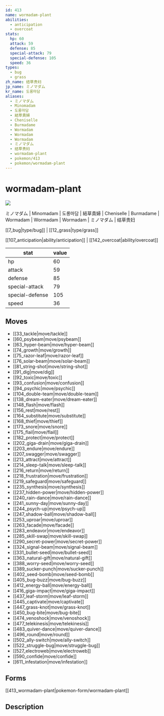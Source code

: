 ```yaml
---
id: 413
name: wormadam-plant
abilities:
  - anticipation
  - overcoat
stats:
  hp: 60
  attack: 59
  defense: 85
  special-attack: 79
  special-defense: 105
  speed: 36
types:
  - bug
  - grass
zh_name: 结草贵妇
jp_name: ミノマダム
kr_name: 도롱마담
aliases:
  - ミノマダム
  - Minomadam
  - 도롱마담
  - 結草貴婦
  - Cheniselle
  - Burmadame
  - Wormadam
  - Wormadam
  - Wormadam
  - ミノマダム
  - 结草贵妇
  - wormadam-plant
  - pokemon/413
  - pokemon/wormadam-plant
---
```

# wormadam-plant

![](https://raw.githubusercontent.com/PokeAPI/sprites/master/sprites/pokemon/413.png)

ミノマダム | Minomadam | 도롱마담 | 結草貴婦 | Cheniselle | Burmadame | Wormadam | Wormadam | Wormadam | ミノマダム | 结草贵妇

[[7_bug|type/bug]] | [[12_grass|type/grass]]

[[107_anticipation|ability/anticipation]] | [[142_overcoat|ability/overcoat]]

|stat|value|
|---|---|
|hp|60|
|attack|59|
|defense|85|
|special-attack|79|
|special-defense|105|
|speed|36|


## Moves

- [[33_tackle|move/tackle]]
- [[60_psybeam|move/psybeam]]
- [[63_hyper-beam|move/hyper-beam]]
- [[74_growth|move/growth]]
- [[75_razor-leaf|move/razor-leaf]]
- [[76_solar-beam|move/solar-beam]]
- [[81_string-shot|move/string-shot]]
- [[91_dig|move/dig]]
- [[92_toxic|move/toxic]]
- [[93_confusion|move/confusion]]
- [[94_psychic|move/psychic]]
- [[104_double-team|move/double-team]]
- [[138_dream-eater|move/dream-eater]]
- [[148_flash|move/flash]]
- [[156_rest|move/rest]]
- [[164_substitute|move/substitute]]
- [[168_thief|move/thief]]
- [[173_snore|move/snore]]
- [[175_flail|move/flail]]
- [[182_protect|move/protect]]
- [[202_giga-drain|move/giga-drain]]
- [[203_endure|move/endure]]
- [[207_swagger|move/swagger]]
- [[213_attract|move/attract]]
- [[214_sleep-talk|move/sleep-talk]]
- [[216_return|move/return]]
- [[218_frustration|move/frustration]]
- [[219_safeguard|move/safeguard]]
- [[235_synthesis|move/synthesis]]
- [[237_hidden-power|move/hidden-power]]
- [[240_rain-dance|move/rain-dance]]
- [[241_sunny-day|move/sunny-day]]
- [[244_psych-up|move/psych-up]]
- [[247_shadow-ball|move/shadow-ball]]
- [[253_uproar|move/uproar]]
- [[263_facade|move/facade]]
- [[283_endeavor|move/endeavor]]
- [[285_skill-swap|move/skill-swap]]
- [[290_secret-power|move/secret-power]]
- [[324_signal-beam|move/signal-beam]]
- [[331_bullet-seed|move/bullet-seed]]
- [[363_natural-gift|move/natural-gift]]
- [[388_worry-seed|move/worry-seed]]
- [[389_sucker-punch|move/sucker-punch]]
- [[402_seed-bomb|move/seed-bomb]]
- [[405_bug-buzz|move/bug-buzz]]
- [[412_energy-ball|move/energy-ball]]
- [[416_giga-impact|move/giga-impact]]
- [[437_leaf-storm|move/leaf-storm]]
- [[445_captivate|move/captivate]]
- [[447_grass-knot|move/grass-knot]]
- [[450_bug-bite|move/bug-bite]]
- [[474_venoshock|move/venoshock]]
- [[477_telekinesis|move/telekinesis]]
- [[483_quiver-dance|move/quiver-dance]]
- [[496_round|move/round]]
- [[502_ally-switch|move/ally-switch]]
- [[522_struggle-bug|move/struggle-bug]]
- [[527_electroweb|move/electroweb]]
- [[590_confide|move/confide]]
- [[611_infestation|move/infestation]]

## Forms



[[413_wormadam-plant|pokemon-form/wormadam-plant]]

## Description



